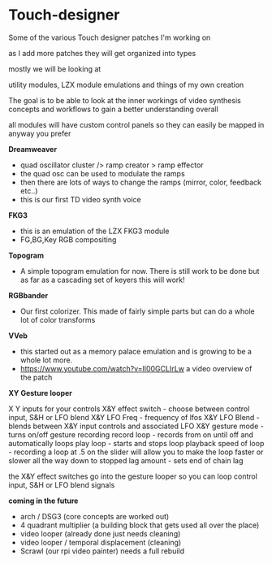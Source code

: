 # Touch-designer
Some of the various Touch designer patches I'm working on


as I add more patches they will get organized into types


mostly we will be looking at 

utility modules, 
LZX module emulations and 
things of my own creation


The goal is to be able to look at the inner workings of video synthesis concepts and workflows to gain a better understanding overall

all modules will have custom control panels so they can easily be mapped in anyway you prefer



**Dreamweaver**
* quad oscillator cluster /> ramp creator > ramp effector
* the quad osc can be used to modulate the ramps 
* then there are lots of ways to change the ramps (mirror, color, feedback etc..)
* this is our first TD video synth voice


**FKG3**
* this is an emulation of the LZX FKG3 module
* FG,BG,Key RGB compositing



**Topogram**
* A simple topogram emulation for now. There is still work to be done but as far as a cascading set of keyers this will work!


**RGBbander**
* Our first colorizer. This made of fairly simple parts but can do a whole lot of color transforms

**VVeb**
* this started out as a memory palace emulation and is growing to be a whole lot more.
* https://www.youtube.com/watch?v=lI00GCLIrLw a video overview of the patch

**XY Gesture looper**

X Y inputs for your controls 
X&Y effect switch - choose between control input, S&H or LFO blend
X&Y LFO Freq - frequency of lfos
X&Y LFO Blend - blends between X&Y input controls and associated LFO
X&Y gesture mode - turns on/off gesture recording
record loop - records from on until off and automatically loops
play loop - starts and stops loop playback 
speed of loop  - recording a loop at .5 on the slider will allow you to make the loop faster or slower all the way down to stopped
lag amount - sets end of chain lag


the X&Y effect switches go into the gesture looper so you can loop control input, S&H or LFO blend signals





**coming in the future**

* arch / DSG3 (core concepts are worked out)
* 4 quadrant multiplier (a building block that gets used all over the place)
* video looper (already done just needs cleaning)
* video looper / temporal displacement (cleaning)
* Scrawl (our rpi video painter) needs a full rebuild
